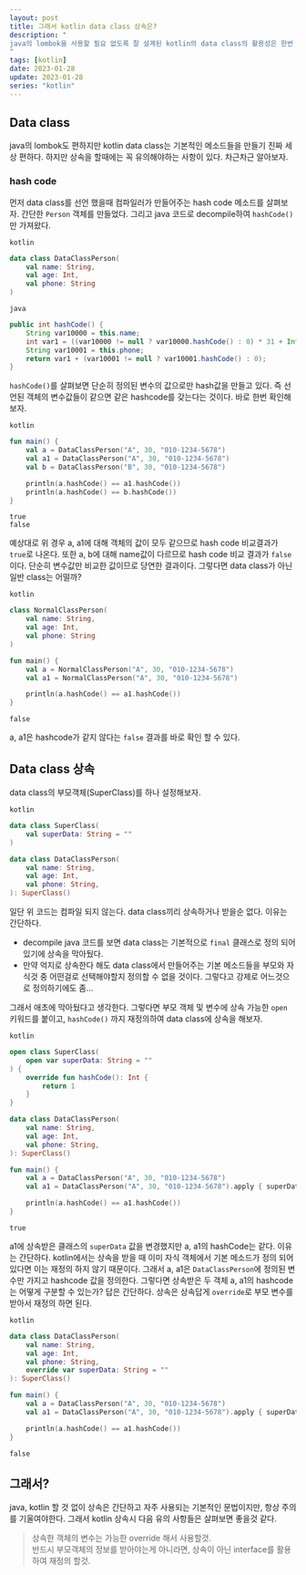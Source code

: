 ```yaml
---
layout: post
title: 그래서 kotlin data class 상속은?
description: "
java의 lombok을 사용할 필요 없도록 잘 설계된 kotlin의 data class의 활용성은 한번 사용해본 개발자라면 공감할 것이다. data class를 상속의 관점에서 알아본다.
"
tags: [kotlin]
date: 2023-01-28
update: 2023-01-28
series: "kotlin"
---
```


## Data class
java의 lombok도 편하지만 kotlin data class는 기본적인 메소드들을 만들기 진짜 세상 편하다. 하지만 상속을 할때에는 꼭 유의해야하는 사항이 있다. 차근차근 알아보자.

### hash code
먼저 data class를 선언 했을때 컴파일러가 만들어주는 hash code 메소드를 살펴보자. 간단한 `Person` 객체를 만들었다. 그리고 java 코드로 decompile하여 `hashCode()`만 가져왔다.

`kotlin`
```kotlin
data class DataClassPerson(
    val name: String,
    val age: Int,
    val phone: String
)
```

`java`
```java
public int hashCode() {
    String var10000 = this.name;
    int var1 = ((var10000 != null ? var10000.hashCode() : 0) * 31 + Integer.hashCode(this.age)) * 31;
    String var10001 = this.phone;
    return var1 + (var10001 != null ? var10001.hashCode() : 0);
}
```

`hashCode()`를 살펴보면 단순히 정의된 변수의 값으로만 hash값을 만들고 있다. 즉 선언된 객체의 변수값들이 같으면 같은 hashcode를 갖는다는 것이다. 바로 한번 확인해보자.

`kotlin`
```kotlin
fun main() {
    val a = DataClassPerson("A", 30, "010-1234-5678")
    val a1 = DataClassPerson("A", 30, "010-1234-5678")
    val b = DataClassPerson("B", 30, "010-1234-5678")

    println(a.hashCode() == a1.hashCode())
    println(a.hashCode() == b.hashCode())
}
```

```
true
false
```

예상대로 위 경우 a, a1에 대해 객체의 값이 모두 같으므로 hash code 비교결과가 `true`로 나온다. 또한 a, b에 대해 name값이 다르므로 hash code 비교 결과가 `false`이다. 단순히 변수값만 비교한 값이므로 당연한 결과이다. 그렇다면 data class가 아닌 일반 class는 어떨까?

`kotlin`
```kotlin
class NormalClassPerson(
    val name: String,
    val age: Int,
    val phone: String
)

fun main() {
    val a = NormalClassPerson("A", 30, "010-1234-5678")
    val a1 = NormalClassPerson("A", 30, "010-1234-5678")

    println(a.hashCode() == a1.hashCode())
}
```
```
false
```
a, a1은 hashcode가 같지 않다는 `false` 결과를 바로 확인 할 수 있다.

## Data class 상속
data class의 부모객체(SuperClass)를 하나 설정해보자. 

`kotlin`
```kotlin
data class SuperClass(
    val superData: String = ""
)

data class DataClassPerson(
    val name: String,
    val age: Int,
    val phone: String,
): SuperClass()
```

일단 위 코드는 컴파일 되지 않는다. data class끼리 상속하거나 받을순 없다. 이유는 간단하다. 
* decompile java 코드를 보면 data class는 기본적으로 `final` 클래스로 정의 되어있기에 상속을 막아뒀다.
* 만약 억지로 상속한다 해도 data class에서 만들어주는 기본 메소드들을 부모와 자식것 중 어떤걸로 선택해야할지 정의할 수 없을 것이다. 그렇다고 강제로 어느것으로 정의하기에도 좀...

그래서 애초에 막아뒀다고 생각한다. 그렇다면 부모 객체 및 변수에 상속 가능한 `open` 키워드를 붙이고, `hashCode()` 까지 재정의하여 data class에 상속을 해보자.

`kotlin`
```kotlin
open class SuperClass(
    open var superData: String = ""
) {
    override fun hashCode(): Int {
        return 1
    }
}

data class DataClassPerson(
    val name: String,
    val age: Int,
    val phone: String,
): SuperClass()

fun main() {
    val a = DataClassPerson("A", 30, "010-1234-5678")
    val a1 = DataClassPerson("A", 30, "010-1234-5678").apply { superData = "super" }

    println(a.hashCode() == a1.hashCode())
}
```
```
true
```
a1에 상속받은 클래스의 `superData` 값을 변경했지만 a, a1의 hashCode는 같다. 이유는 간단하다. kotlin에서는 상속을 받을 때 이미 자식 객체에서 기본 메소드가 정의 되어있다면 이는 재정의 하지 않기 때문이다. 그래서 a, a1은 `DataClassPerson`에 정의된 변수만 가지고 hashcode 값을 정의한다. 그렇다면 상속받은 두 객체 a, a1의 hashcode는 어떻게 구분할 수 있는가? 답은 간단하다. 상속은 상속답게 `override`로 부모 변수를 받아서 재정의 하면 된다.

`kotlin`
```kotlin
data class DataClassPerson(
    val name: String,
    val age: Int,
    val phone: String,
    override var superData: String = ""
): SuperClass()

fun main() {
    val a = DataClassPerson("A", 30, "010-1234-5678")
    val a1 = DataClassPerson("A", 30, "010-1234-5678").apply { superData = "super" }

    println(a.hashCode() == a1.hashCode())
}
```
```
false
```

## 그래서?
java, kotlin 할 것 없이 상속은 간단하고 자주 사용되는 기본적인 문법이지만, 항상 주의를 기울여야한다. 그래서 kotlin 상속시 다음 유의 사항들은 살펴보면 좋을것 같다.
> 상속한 객체의 변수는 가능한 override 해서 사용할것.<br>
> 반드시 부모객체의 정보를 받아야는게 아니라면, 상속이 아닌 interface를 활용하여 재정의 할것.